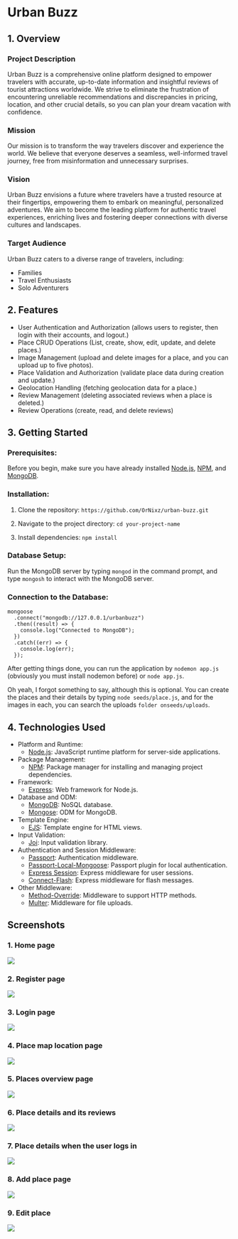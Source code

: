 
# Urban Buzz

## 1. Overview

### Project Description

Urban Buzz is a comprehensive online platform designed to empower travelers with accurate, up-to-date information and insightful reviews of tourist attractions worldwide. We strive to eliminate the frustration of encountering unreliable recommendations and discrepancies in pricing, location, and other crucial details, so you can plan your dream vacation with confidence.

### Mission

Our mission is to transform the way travelers discover and experience the world. We believe that everyone deserves a seamless, well-informed travel journey, free from misinformation and unnecessary surprises.

### Vision

Urban Buzz envisions a future where travelers have a trusted resource at their fingertips, empowering them to embark on meaningful, personalized adventures. We aim to become the leading platform for authentic travel experiences, enriching lives and fostering deeper connections with diverse cultures and landscapes.

### Target Audience

Urban Buzz caters to a diverse range of travelers, including:
- Families
- Travel Enthusiasts
- Solo Adventurers

## 2. Features

- User Authentication and Authorization (allows users to register, then login with their accounts, and logout.)
- Place CRUD Operations (List, create, show, edit, update, and delete places.)
- Image Management (upload and delete images for a place, and you can upload up to five photos).
- Place Validation and Authorization (validate place data during creation and update.)
- Geolocation Handling (fetching geolocation data for a place.)
- Review Management (deleting associated reviews when a place is deleted.)
- Review Operations (create, read, and delete reviews)


## 3. Getting Started

### Prerequisites:
Before you begin, make sure you have already installed [Node.js](https://nodejs.org/), [NPM](https://www.npmjs.com/), and [MongoDB](https://www.mongodb.com/).

### Installation: 
1. Clone the repository: 
`https://github.com/OrNixz/urban-buzz.git`

2. Navigate to the project directory:
`cd your-project-name`

3. Install dependencies: 
`npm install`

### Database Setup:
Run the MongoDB server by typing `mongod` in the command prompt, and type `mongosh` to interact with the MongoDB server.

### Connection to the Database:
```
mongoose
  .connect("mongodb://127.0.0.1/urbanbuzz")
  .then((result) => {
    console.log("Connected to MongoDB");
  })
  .catch((err) => {
    console.log(err);
  });

```

After getting things done, you can run the application by `nodemon app.js` (obviously you must install nodemon before) or `node app.js`.

Oh yeah, I forgot something to say, although this is optional. You can create the places and their details by typing `node seeds/place.js`, and for the images in each, you can search the uploads `folder onseeds/uploads`.


## 4. Technologies Used
- Platform and Runtime: 
   - [Node.js](https://nodejs.org/en): JavaScript runtime platform for server-side applications.
- Package Management:
   - [NPM](https://www.npmjs.com/): Package manager for installing and managing project dependencies.
- Framework: 
   - [Express](https://expressjs.com/): Web framework for Node.js.
- Database and ODM: 
   - [MongoDB](https://www.mongodb.com/): NoSQL database.
   - [Mongose](https://mongoosejs.com/): ODM for MongoDB.
- Template Engine: 
   - [EJS](https://ejs.co/): Template engine for HTML views.
- Input Validation: 
   - [Joi](https://joi.dev/): Input validation library.
- Authentication and Session Middleware: 
   - [Passport](https://www.passportjs.org/): Authentication middleware.
   - [Passport-Local-Mongoose](https://www.npmjs.com/package/passport-local-mongoose): Passport plugin for local authentication.
   - [Express Session](https://www.npmjs.com/package/express-session): Express middleware for user sessions.
   - [Connect-Flash](https://www.npmjs.com/package/connect-flash): Express middleware for flash messages.
- Other Middleware: 
   - [Method-Override](https://www.npmjs.com/package/method-override): Middleware to support HTTP methods.
   - [Multer](https://www.npmjs.com/package/multer): Middleware for file uploads.


## Screenshots

### 1. Home page
![](https://github.com/OrNixz/urban-buzz/blob/main/screenshots/Home.png)

### 2. Register page
![](https://github.com/OrNixz/urban-buzz/blob/main/screenshots/Register.png)

### 3. Login page
![](https://github.com/OrNixz/urban-buzz/blob/main/screenshots/Login.png)

### 4. Place map location page
![](https://github.com/OrNixz/urban-buzz/blob/main/screenshots/Places%20map%20location.png)

### 5. Places overview page
![](https://github.com/OrNixz/urban-buzz/blob/main/screenshots/Places%20overview.png)

### 6. Place details and its reviews
![](https://github.com/OrNixz/urban-buzz/blob/main/screenshots/Place%20details%20and%20its%20reviews.png)

### 7. Place details when the user logs in
![](https://github.com/OrNixz/urban-buzz/blob/main/screenshots/Place%20details%20when%20the%20user%20logs%20in.png)

### 8. Add place page
![](https://github.com/OrNixz/urban-buzz/blob/main/screenshots/Add%20place.png)

### 9. Edit place
![](https://github.com/OrNixz/urban-buzz/blob/main/screenshots/Edit%20place.png)
